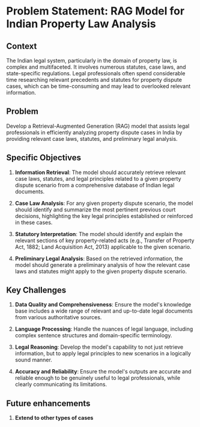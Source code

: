 # Problem Statement: RAG Model for Indian Property Law Analysis

## Context
The Indian legal system, particularly in the domain of property law, is complex and multifaceted. It involves numerous statutes, case laws, and state-specific regulations. Legal professionals often spend considerable time researching relevant precedents and statutes for property dispute cases, which can be time-consuming and may lead to overlooked relevant information.

## Problem
Develop a Retrieval-Augmented Generation (RAG) model that assists legal professionals in efficiently analyzing property dispute cases in India by providing relevant case laws, statutes, and preliminary legal analysis.

## Specific Objectives

1. **Information Retrieval**: The model should accurately retrieve relevant case laws, statutes, and legal principles related to a given property dispute scenario from a comprehensive database of Indian legal documents.

2. **Case Law Analysis**: For any given property dispute scenario, the model should identify and summarize the most pertinent previous court decisions, highlighting the key legal principles established or reinforced in these cases.

3. **Statutory Interpretation**: The model should identify and explain the relevant sections of key property-related acts (e.g., Transfer of Property Act, 1882; Land Acquisition Act, 2013) applicable to the given scenario.

4. **Preliminary Legal Analysis**: Based on the retrieved information, the model should generate a preliminary analysis of how the relevant case laws and statutes might apply to the given property dispute scenario.


## Key Challenges

1. **Data Quality and Comprehensiveness**: Ensure the model's knowledge base includes a wide range of relevant and up-to-date legal documents from various authoritative sources.

2. **Language Processing**: Handle the nuances of legal language, including complex sentence structures and domain-specific terminology.

3. **Legal Reasoning**: Develop the model's capability to not just retrieve information, but to apply legal principles to new scenarios in a logically sound manner.

4. **Accuracy and Reliability**: Ensure the model's outputs are accurate and reliable enough to be genuinely useful to legal professionals, while clearly communicating its limitations.


## Future enhancements
1. **Extend to other types of cases**

